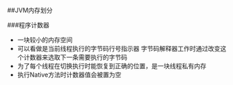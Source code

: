 ##JVM内存划分

###程序计数器
- 一块较小的内存空间
- 可以看做是当前线程执行的字节码行号指示器 字节码解释器工作时通过改变这个计数器来选取下一条需要执行的字节码
- 为了每个线程在切换执行时能恢复到正确的位置，是一块线程私有内存
- 执行Native方法时计数器值会被置为空